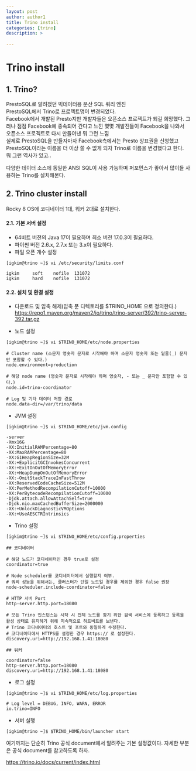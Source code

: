 ```yaml
---
layout: post
author: author1
title: Trino install
categories: [trino]
description: >
  
---
```


# Trino install

## 1. Trino?

PrestoSQL로 알려졌던 빅데이터용 분산 SQL 쿼리 엔진  
PrestoSQL에서 Trino로 프로젝트명이 변경되었다.  
Facebook에서 개발된 Presto지만 개발자들은 오픈소스 프로젝트가 되길 희망했다.
그러나 점점 Facebook에 종속되어 간다고 느낀 몇몇 개발진들이 Facebook을 나와서  
오픈소스 프로젝트로 다시 만들어낸 뭐 그런 느낌  
실제로 PrestoSQL을 만들자마자 Facebook측에서는 Presto 상표권을 신청했고
PrestoSQL이라는 이름을 더 이상 쓸 수 없게 되자 Trino로 이름을 변경했다고 한다.  
뭐 그런 역사가 있고..

다양한 데이터 소스에 동일한 ANSI SQL이 사용 가능하며 퍼포먼스가 좋아서 많이들 사용하는 Trino를 설치해본다.

## 2. Trino cluster install

Rocky 8 OS에 코디네이터 1대, 워커 2대로 설치한다.

#### 2.1. 기본 서버 설정

* 64비트 버전의 Java 17이 필요하며 최소 버전 17.0.3이 필요하다.
* 파이썬 버전 2.6.x, 2.7.x 또는 3.x이 필요하다.
* 파일 오픈 개수 설정

~~~shell
[igkim@trino ~]$ vi /etc/security/limits.conf
~~~

~~~shell
igkim     soft    nofile  131072
igkim     hard    nofile  131072
~~~

#### 2.2. 설치 및 환결 설정

* 다운로드 및 압축 해제(압축 푼 디렉토리를 $TRINO_HOME 으로 정의한다.)  
https://repo1.maven.org/maven2/io/trino/trino-server/392/trino-server-392.tar.gz

* 노드 설정

~~~shell
[igkim@trino ~]$ vi $TRINO_HOME/etc/node.properties
~~~  

~~~shell
# Cluster name (소문자 영숫자 문자로 시작해야 하며 소문자 영숫자 또는 밑줄(_) 문자만 포함할 수 있다.)
node.environment=production

# 해당 node name (영숫자 문자로 시작해야 하며 영숫자, - 또는 _ 문자만 포함할 수 있다.)
node.id=trino-coordinator

# Log 및 기타 데이터 저장 경로
node.data-dir=/var/trino/data
~~~

* JVM 설정

~~~shell
[igkim@trino ~]$ vi $TRINO_HOME/etc/jvm.config
~~~

~~~shell
-server
-Xmx16G
-XX:InitialRAMPercentage=80
-XX:MaxRAMPercentage=80
-XX:G1HeapRegionSize=32M
-XX:+ExplicitGCInvokesConcurrent
-XX:+ExitOnOutOfMemoryError
-XX:+HeapDumpOnOutOfMemoryError
-XX:-OmitStackTraceInFastThrow
-XX:ReservedCodeCacheSize=512M
-XX:PerMethodRecompilationCutoff=10000
-XX:PerBytecodeRecompilationCutoff=10000
-Djdk.attach.allowAttachSelf=true
-Djdk.nio.maxCachedBufferSize=2000000
-XX:+UnlockDiagnosticVMOptions
-XX:+UseAESCTRIntrinsics
~~~

* Trino 설정

~~~shell
[igkim@trino ~]$ vi $TRINO_HOME/etc/config.properties
~~~

~~~shell
## 코디네이터

# 해당 노드가 코디네이터인 경우 true로 설정
coordinator=true

# Node scheduler를 코디네이터에서 실행할지 여부.
# 쿼리 성능을 위해서는, 클러스터가 단일 노드일 경우를 제외한 경우 false 권장
node-scheduler.include-coordinator=false

# HTTP 서버 Port
http-server.http.port=18080

# 모든 Trino 인스턴스는 시작 시 전체 노드를 찾기 위한 검색 서비스에 등록하고 등록을 활성 상태로 유지하기 위해 지속적으로 하트비트를 보낸다. 
# Trino 코디네이터의 호스트 및 포트와 동일하게 수정한다. 
# 코디네이터에서 HTTPS를 설정한 경우 https:// 로 설정한다.
discovery.uri=http://192.168.1.41:18080
~~~

~~~shell
## 워커

coordinator=false
http-server.http.port=18080
discovery.uri=http://192.168.1.41:18080
~~~

* 로그 설정

~~~shell
[igkim@trino ~]$ vi $TRINO_HOME/etc/log.properties
~~~

~~~shell
# Log level = DEBUG, INFO, WARN, ERROR
io.trino=INFO
~~~

* 서버 실행

~~~shell
[igkim@trino ~]$ $TRINO_HOME/bin/launcher start
~~~

여기까지는 단순히 Trino 공식 document에서 알려주는 기본 설정값이다.
자세한 부분은 공식 document를 참고하도록 하자.

https://trino.io/docs/current/index.html






